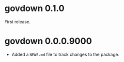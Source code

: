 # govdown 0.1.0

First release.

# govdown 0.0.0.9000

* Added a `NEWS.md` file to track changes to the package.
